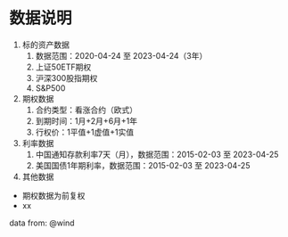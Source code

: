 # 数据说明
1. 标的资产数据
   1. 数据范围：2020-04-24 至 2023-04-24（3年）
   2. 上证50ETF期权
   3. 沪深300股指期权
   4. S&P500
2. 期权数据
   1. 合约类型：看涨合约（欧式）
   2. 到期时间：1月+2月+6月+1年
   3. 行权价：1平值+1虚值+1实值
3. 利率数据
   1. 中国通知存款利率7天（月），数据范围：2015-02-03 至 2023-04-25
   2. 美国国债1年期利率，数据范围：2015-02-03 至 2023-04-25
4. 其他数据



- 期权数据为前复权
- xx



data from: @wind

